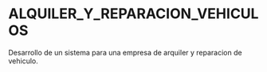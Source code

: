 # ALQUILER_Y_REPARACION_VEHICULOS
 Desarrollo de un sistema para una empresa de arquiler y reparacion de vehiculo.
